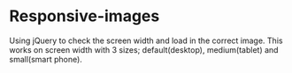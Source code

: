 Responsive-images
=================

Using jQuery to check the screen width and load in the correct image.  This works on screen width with 3 sizes; default(desktop), medium(tablet) and small(smart phone).

